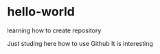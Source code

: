 # hello-world
learning how to create repository

Just studing here how to use Github
It is interesting

